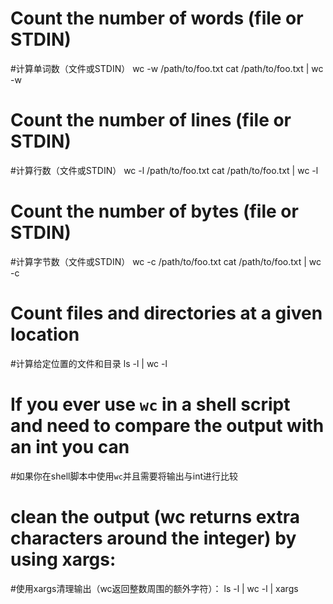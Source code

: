 # Count the number of words (file or STDIN)
#计算单词数（文件或STDIN）
wc -w /path/to/foo.txt
cat /path/to/foo.txt | wc -w

# Count the number of lines (file or STDIN)
#计算行数（文件或STDIN）
wc -l /path/to/foo.txt
cat /path/to/foo.txt | wc -l

# Count the number of bytes (file or STDIN)
#计算字节数（文件或STDIN）
wc -c /path/to/foo.txt
cat /path/to/foo.txt | wc -c

# Count files and directories at a given location
#计算给定位置的文件和目录
ls -l | wc -l

# If you ever use `wc` in a shell script and need to compare the output with an int you can
#如果你在shell脚本中使用`wc`并且需要将输出与int进行比较
# clean the output (wc returns extra characters around the integer) by using xargs:
#使用xargs清理输出（wc返回整数周围的额外字符）：
ls -l | wc -l | xargs

